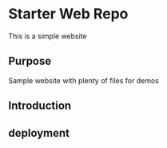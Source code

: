 # Starter Web Repo

This is a simple website

## Purpose

Sample website with plenty of files for demos

## Introduction

## deployment